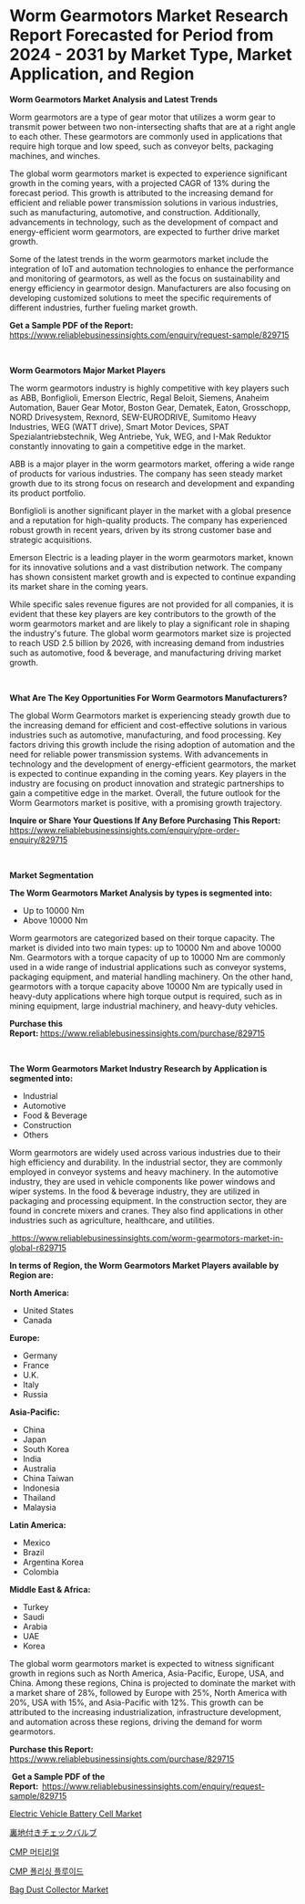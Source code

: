 <p><h1>Worm Gearmotors Market Research Report Forecasted for Period from 2024 -  2031 by Market Type, Market Application, and Region</h1></p><p><strong>Worm Gearmotors Market Analysis and Latest Trends</strong></p>
<p><p>Worm gearmotors are a type of gear motor that utilizes a worm gear to transmit power between two non-intersecting shafts that are at a right angle to each other. These gearmotors are commonly used in applications that require high torque and low speed, such as conveyor belts, packaging machines, and winches.</p><p>The global worm gearmotors market is expected to experience significant growth in the coming years, with a projected CAGR of 13% during the forecast period. This growth is attributed to the increasing demand for efficient and reliable power transmission solutions in various industries, such as manufacturing, automotive, and construction. Additionally, advancements in technology, such as the development of compact and energy-efficient worm gearmotors, are expected to further drive market growth.</p><p>Some of the latest trends in the worm gearmotors market include the integration of IoT and automation technologies to enhance the performance and monitoring of gearmotors, as well as the focus on sustainability and energy efficiency in gearmotor design. Manufacturers are also focusing on developing customized solutions to meet the specific requirements of different industries, further fueling market growth.</p></p>
<p><strong>Get a Sample PDF of the Report:&nbsp;</strong> <a href="https://www.reliablebusinessinsights.com/enquiry/request-sample/829715">https://www.reliablebusinessinsights.com/enquiry/request-sample/829715</a></p>
<p>&nbsp;</p>
<p><strong>Worm Gearmotors Major Market Players</strong></p>
<p><p>The worm gearmotors industry is highly competitive with key players such as ABB, Bonfiglioli, Emerson Electric, Regal Beloit, Siemens, Anaheim Automation, Bauer Gear Motor, Boston Gear, Dematek, Eaton, Grosschopp, NORD Drivesystem, Rexnord, SEW-EURODRIVE, Sumitomo Heavy Industries, WEG (WATT drive), Smart Motor Devices, SPAT Spezialantriebstechnik, Weg Antriebe, Yuk, WEG, and I-Mak Reduktor constantly innovating to gain a competitive edge in the market.</p><p>ABB is a major player in the worm gearmotors market, offering a wide range of products for various industries. The company has seen steady market growth due to its strong focus on research and development and expanding its product portfolio.</p><p>Bonfiglioli is another significant player in the market with a global presence and a reputation for high-quality products. The company has experienced robust growth in recent years, driven by its strong customer base and strategic acquisitions.</p><p>Emerson Electric is a leading player in the worm gearmotors market, known for its innovative solutions and a vast distribution network. The company has shown consistent market growth and is expected to continue expanding its market share in the coming years.</p><p>While specific sales revenue figures are not provided for all companies, it is evident that these key players are key contributors to the growth of the worm gearmotors market and are likely to play a significant role in shaping the industry's future. The global worm gearmotors market size is projected to reach USD 2.5 billion by 2026, with increasing demand from industries such as automotive, food & beverage, and manufacturing driving market growth.</p></p>
<p>&nbsp;</p>
<p><strong>What Are The Key Opportunities For Worm Gearmotors Manufacturers?</strong></p>
<p><p>The global Worm Gearmotors market is experiencing steady growth due to the increasing demand for efficient and cost-effective solutions in various industries such as automotive, manufacturing, and food processing. Key factors driving this growth include the rising adoption of automation and the need for reliable power transmission systems. With advancements in technology and the development of energy-efficient gearmotors, the market is expected to continue expanding in the coming years. Key players in the industry are focusing on product innovation and strategic partnerships to gain a competitive edge in the market. Overall, the future outlook for the Worm Gearmotors market is positive, with a promising growth trajectory.</p></p>
<p><strong>Inquire or Share Your Questions If Any Before Purchasing This Report:</strong> <a href="https://www.reliablebusinessinsights.com/enquiry/pre-order-enquiry/829715">https://www.reliablebusinessinsights.com/enquiry/pre-order-enquiry/829715</a></p>
<p>&nbsp;</p>
<p><strong>Market Segmentation</strong></p>
<p><strong>The Worm Gearmotors Market Analysis by types is segmented into:</strong></p>
<p><ul><li>Up to 10000 Nm</li><li>Above 10000 Nm</li></ul></p>
<p><p>Worm gearmotors are categorized based on their torque capacity. The market is divided into two main types: up to 10000 Nm and above 10000 Nm. Gearmotors with a torque capacity of up to 10000 Nm are commonly used in a wide range of industrial applications such as conveyor systems, packaging equipment, and material handling machinery. On the other hand, gearmotors with a torque capacity above 10000 Nm are typically used in heavy-duty applications where high torque output is required, such as in mining equipment, large industrial machinery, and heavy-duty vehicles.</p></p>
<p><strong>Purchase this Report:&nbsp;</strong><a href="https://www.reliablebusinessinsights.com/purchase/829715">https://www.reliablebusinessinsights.com/purchase/829715</a></p>
<p>&nbsp;</p>
<p><strong>The Worm Gearmotors Market Industry Research by Application is segmented into:</strong></p>
<p><ul><li>Industrial</li><li>Automotive</li><li>Food & Beverage</li><li>Construction</li><li>Others</li></ul></p>
<p><p>Worm gearmotors are widely used across various industries due to their high efficiency and durability. In the industrial sector, they are commonly employed in conveyor systems and heavy machinery. In the automotive industry, they are used in vehicle components like power windows and wiper systems. In the food & beverage industry, they are utilized in packaging and processing equipment. In the construction sector, they are found in concrete mixers and cranes. They also find applications in other industries such as agriculture, healthcare, and utilities.</p></p>
<p><a href="https://www.reliablebusinessinsights.com/worm-gearmotors-market-in-global-r829715">&nbsp;https://www.reliablebusinessinsights.com/worm-gearmotors-market-in-global-r829715</a></p>
<p><strong>In terms of Region, the Worm Gearmotors Market Players available by Region are:</strong></p>
<p>
    <p> <strong> North America: </strong>
        <ul>
            <li>United States</li>
            <li>Canada</li>
        </ul>
        </p> 
    <p> <strong> Europe: </strong>
        <ul>
            <li>Germany</li>
            <li>France</li>
            <li>U.K.</li>
            <li>Italy</li>
            <li>Russia</li>
        </ul>
        </p> 
    <p> <strong> Asia-Pacific: </strong>
        <ul>
            <li>China</li>
            <li>Japan</li>
            <li>South Korea</li>
            <li>India</li>
            <li>Australia</li>
            <li>China Taiwan</li>
            <li>Indonesia</li>
            <li>Thailand</li>
            <li>Malaysia</li>
        </ul>
        </p> 
    <p> <strong> Latin America: </strong>
        <ul>
            <li>Mexico</li>
            <li>Brazil</li>
            <li>Argentina Korea</li>
            <li>Colombia</li>
        </ul>
        </p> 
    <p> <strong> Middle East & Africa: </strong>
        <ul>
            <li>Turkey</li>
            <li>Saudi</li>
            <li>Arabia</li>
            <li>UAE</li>
            <li>Korea</li>
        </ul>
    </p>
    </p>
<p><p>The global worm gearmotors market is expected to witness significant growth in regions such as North America, Asia-Pacific, Europe, USA, and China. Among these regions, China is projected to dominate the market with a market share of 28%, followed by Europe with 25%, North America with 20%, USA with 15%, and Asia-Pacific with 12%. This growth can be attributed to the increasing industrialization, infrastructure development, and automation across these regions, driving the demand for worm gearmotors.</p></p>
<p><strong>Purchase this Report: </strong><a href="https://www.reliablebusinessinsights.com/purchase/829715">https://www.reliablebusinessinsights.com/purchase/829715</a></p>
<p>&nbsp;<strong>Get a Sample PDF of the Report:&nbsp;&nbsp;</strong><a href="https://www.reliablebusinessinsights.com/enquiry/request-sample/829715">https://www.reliablebusinessinsights.com/enquiry/request-sample/829715</a></p>
<p><strong></strong></p>
<p><p><a href="https://github.com/rahu1506/Market-Research-Report-List-5/blob/main/electric-vehicle-battery-cell-market.md">Electric Vehicle Battery Cell Market</a></p><p><a href="https://github.com/EstaSprer20231/Market-Research-Report-List-2/blob/main/2550213155141.md">裏地付きチェックバルブ</a></p><p><a href="https://github.com/vseigx30c9a1j/Market-Research-Report-List-2/blob/main/9896086165808.md">CMP 머티리얼</a></p><p><a href="https://github.com/WilburKihn5676/Market-Research-Report-List-2/blob/main/8467188165809.md">CMP 폴리싱 플루이드</a></p><p><a href="https://github.com/FassouRP/Market-Research-Report-List-5/blob/main/bag-dust-collector-market.md">Bag Dust Collector Market</a></p></p>